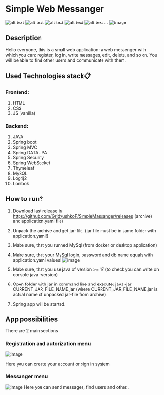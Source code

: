 # Simple Web Messanger
![alt text](https://img.shields.io/badge/java-springboot-green)
![alt text](https://img.shields.io/badge/web-socket-green)
![alt text](https://img.shields.io/badge/spring-security-black)
![alt text](https://img.shields.io/badge/html%20css%20js-8A2BE2)
![alt text](https://img.shields.io/badge/my-sql-blue)
...
![image](https://github.com/GridyushkoF/SimpleMassanger/assets/129610670/06848b41-db23-4601-8486-67416cfaa0b7)
## Description
Hello everyone, this is a small web application: a web messenger with which you can: register, 
log in, write messages, edit, delete, and so on. You will be able to find other users and communicate with them.
## Used Technologies stack📋

### Frontend:
1. HTML
2. CSS
3. JS (vanilla)
### Backend:

1. JAVA
2. Spring boot
3. Spring MVC
4. Spring DATA JPA
5. Spring Security
6. Spring WebSocket
7. Thymeleaf
8. MySQL
9. Log4j2
10. Lombok
## How to run?
1. Download last release in https://github.com/GridyushkoF/SimpleMassanger/releases (archive) and application.yaml file)
2. Unpack the archive and get jar-file. (jar file must be in same folder with application.yaml!)
3. Make sure, that you runned MySql (from docker or desktop application)
4. Make sure, that your MySql login, password and db name equals with application.yaml values!
   ![image](https://github.com/user-attachments/assets/dfb422fc-8baa-41a9-81c6-deede330f280)

6. Make sure, that you use java of version >= 17 (to check you can write on console java -version)
7. Open folder with jar in command line and execute: java -jar CURRENT_JAR_FILE_NAME.jar (where CURRENT_JAR_FILE_NAME.jar is actual name of unpacked jar-file from archive)
8. Spring app will be started.
## App possibilities
There are 2 main sections
### Registration and autorization menu
![image](https://github.com/GridyushkoF/SimpleMassanger/assets/129610670/d66fcde8-4c63-4c35-8a36-1c9dde3d54fa)

Here you can create your account or sign in system
### Messanger menu

![image](https://github.com/GridyushkoF/SimpleMassanger/assets/129610670/b2788db6-fbf1-4c84-8776-186fe602c1ba)
Here you can send messages, find users and other..


